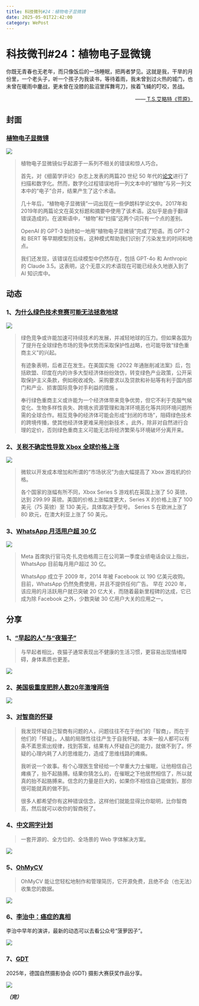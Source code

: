 ```yaml
---
title: 科技微刊#24：植物电子显微镜
date: 2025-05-01T22:42:00
category: WePost
---
```

# 科技微刊#24：植物电子显微镜

<!--Yusuol-->
你既无青春也无老年，而只像饭后的一场睡眠，把两者梦见。这就是我，干旱的月份里，一个老头子，听一个孩子为我读书，等待着雨，我未曾到过火热的城门，也未曾在暖雨中鏖战，更未曾在没膝的盐沼里挥舞弯刀，挨着飞蝇的叮咬，苦战。
<div style="text-align: right;">
  ——<a href="https://book.douban.com/subject/1907820/">
	    T.S.艾略特《荒原》
  </a>
</div>


## 封面

### [植物电子显微镜](https://www.sciencealert.com/a-strange-phrase-keeps-turning-up-in-scientific-papers-but-why)

![](https://techdaily.oss-cn-shanghai.aliyuncs.com/24/2400.jpg)

> 植物电子显微镜似乎起源于一系列不相关的错误和惊人巧合。
> 
> 首先，对《细菌学评论》杂志上发表的两篇20 世纪 50 年代的[论文](https://journals.asm.org/doi/10.1128/br.23.1.1-7.1959)进行了扫描和数字化。然而，数字化过程错误地将一列文本中的“植物”与另一列文本中的“电子”合并，结果产生了这个术语。
> 
> 几十年后，“植物电子显微镜”一词出现在一些伊朗科学论文中。2017年和2019年的两篇论文在英文标题和摘要中使用了该术语。这似乎是由于翻译错误造成的。在波斯语中，“植物”和“扫描”这两个词只有一个点的差别。
> 
> OpenAI 的 GPT-3 始终如一地用“植物电子显微镜”完成了短语。而 GPT-2 和 BERT 等早期模型则没有。这种模式帮助我们识别了污染发生的时间和地点。
> 
> 我们还发现，该错误在后续模型中仍然存在，包括 GPT-4o 和 Anthropic 的 Claude 3.5。这表明，这个无意义的术语现在可能已经永久地嵌入到了 AI 知识库中。
<!--Yusuol-->

## 动态

### 1、[为什么绿色技术竞赛可能无法拯救地球](https://www.nature.com/articles/d41586-025-01352-0)

![](https://techdaily.oss-cn-shanghai.aliyuncs.com/24/2401.webp)

> 绿色竞争或许能加速可持续技术的发展，并减轻地球的压力。但如果各国为了提升在全球绿色市场的竞争优势而采取保护性战略，也可能导致“绿色重商主义”的兴起。
> 
> 有迹象表明，后者正在发生。在美国实施《2022 年通胀削减法案》后，包括欧盟、印度在内的许多大型经济体纷纷效仿，转变绿色产业政策，公开采取保护主义条款，例如税收减免、采购要求以及贷款和补贴等有利于国内部门和产业、损害国际竞争对手利益的措施 。
> 
> 奉行绿色重商主义或许能为一个经济体带来竞争优势，但它不利于克服气候变化、生物多样性丧失、跨境水资源管理和海洋环境恶化等共同环境问题所需的全球合作。相互竞争的经济体可能会形成“封闭的市场”，阻碍绿色技术的跨境传播，使其他经济体更难采用创新技术 。此外，除非对自然进行合理的定价，否则绿色重商主义可能无法将经济繁荣与环境破坏分离开来。

### 2、[关税不确定性导致 Xbox 全球价格上涨](https://www.bbc.com/news/articles/cze1zn9d9p4o)

![](https://techdaily.oss-cn-shanghai.aliyuncs.com/24/2402.webp)

> 微软以开发成本增加和所谓的“市场状况”为由大幅提高了 Xbox 游戏机的价格。
> 
> 各个国家的涨幅有所不同，Xbox Series S 游戏机在英国上涨了 50 英镑，达到 299.99 英镑。美国的价格上涨幅度更大，Series X 的价格上涨了 100 美元（75 英镑）至 130 美元，具体取决于型号。 Series S 在欧洲上涨了 80 欧元，在澳大利亚上涨了 50 美元。

### 3、[WhatsApp 月活用户超 30 亿](https://techcrunch.com/2025/05/01/whatsapp-now-has-more-than-3-billion-users/)

![](https://techdaily.oss-cn-shanghai.aliyuncs.com/24/2403.webp)

> Meta 首席执行官马克·扎克伯格周三在公司第一季度业绩电话会议上指出，WhatsApp 目前每月用户超过 30 亿。
> 
> WhatsApp 成立于 2009 年，2014 年被 Facebook 以 190 亿美元收购。目前，WhatsApp 仍然免费使用，并且不提供任何广告。 早在 2020 年，该应用的月活跃用户就已突破 20 亿大关，而随着最新里程碑的达成，它已成为除 Facebook 之外，少数突破 30 亿用户大关的应用之一。


## 分享
### 1、[“早起的人”与“夜猫子”](https://medicalxpress.com/news/2025-04-insight-neurobiological-roots-morning-person.html)

> 与早起者相比，夜猫子通常表现出不健康的生活习惯，更容易出现情绪障碍，身体素质也更差。

![](https://techdaily.oss-cn-shanghai.aliyuncs.com/24/2404.jpg)

### 2、[美国极重度肥胖人数20年激增两倍](https://www.thelancet.com/journals/landia/article/PIIS2213-8587(25)00069-5/fulltext)

![](https://techdaily.oss-cn-shanghai.aliyuncs.com/24/2405.jpg)

### 3、[对智商的怀疑](https://www.yinwang.org/blog-cn/2020/03/23/wisdom-of-intelligence)

> 我发现怀疑自己智商有问题的人，问题往往不在于他们的「智商」，而在于他们的「怀疑」。人脑的局限性往往产生于自我怀疑。本来一般人都可以有条不紊思索出规律，找到答案，结果有人怀疑自己的能力，就做不到了。怀疑的心理内耗了人的思维能力，造成了思维线路的瘫痪。
> 
> 我听说一个故事。有个心理医生曾经给一个举重大力士催眠，让他相信自己瘫痪了，抬不起胳膊。结果你猜怎么的，在催眠之下他居然相信了，所以就真的抬不起胳膊来。信念的力量是巨大的，如果你不相信自己能做到，那你很可能就真的做不到。
> 
> 很多人都希望你有这种错误信念，这样他们就能显得比你聪明，比你智商高，然后就可以收你的智商税了。


### 4、[中文网字计划](https://chinese-font.netlify.app/zh-cn/)

> 一套开源的、全方位的、全场景的 Web 字体解决方案。

![](https://techdaily.oss-cn-shanghai.aliyuncs.com/24/2406.png)

### 5、[OhMyCV](https://ohmycv.app/zh-cn)

> OhMyCV 能让您轻松地制作和管理简历，它开源免费，且绝不会（也无法）收集您的数据。

![](https://techdaily.oss-cn-shanghai.aliyuncs.com/24/2407.png)

### 6、[李治中：癌症的真相](https://www.bilibili.com/video/BV1GW411o7rA/?spm_id_from=333.337.search-card.all.click&vd_source=cdc1b9cc891a9eafbeaef5a1015e6073)

李治中早年的演讲，最新的动态可以去看公众号“菠萝因子”。

![](https://techdaily.oss-cn-shanghai.aliyuncs.com/24/2408.png)

### 7、[GDT](https://www.gdtfoto.de/seiten/gdt-nature-photographer-of-the-year-2025.html?lang=English)

2025年，德国自然摄影协会 (GDT) 摄影大赛获奖作品分享。

![](https://techdaily.oss-cn-shanghai.aliyuncs.com/24/2409.jpg)

**_（完）_**






